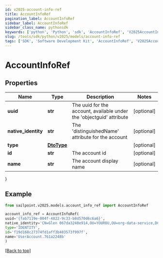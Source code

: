 ```yaml
---
id: v2025-account-info-ref
title: AccountInfoRef
pagination_label: AccountInfoRef
sidebar_label: AccountInfoRef
sidebar_class_name: pythonsdk
keywords: ['python', 'Python', 'sdk', 'AccountInfoRef', 'V2025AccountInfoRef'] 
slug: /tools/sdk/python/v2025/models/account-info-ref
tags: ['SDK', 'Software Development Kit', 'AccountInfoRef', 'V2025AccountInfoRef']
---
```


# AccountInfoRef


## Properties

Name | Type | Description | Notes
------------ | ------------- | ------------- | -------------
**uuid** | **str** | The uuid for the account, available under the 'objectguid' attribute | [optional] 
**native_identity** | **str** | The 'distinguishedName' attribute for the account | [optional] 
**type** | [**DtoType**](dto-type) |  | [optional] 
**id** | **str** | The account id | [optional] 
**name** | **str** | The account display name | [optional] 
}

## Example

```python
from sailpoint.v2025.models.account_info_ref import AccountInfoRef

account_info_ref = AccountInfoRef(
uuid='{fab7119e-004f-4822-9c33-b8d570d6c6a6}',
native_identity='CN=Glen 067da3248e914,OU=YOUROU,OU=org-data-service,DC=YOURDC,DC=local',
type='IDENTITY',
id='f19d168c27374fd1aff3b483573f997f',
name='UserAccount.761a2248b'
)

```
[[Back to top]](#) 

